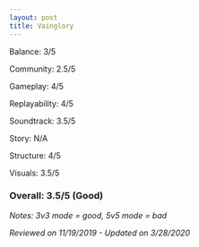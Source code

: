 ```yaml
---
layout: post
title: Vainglory
---
```


Balance: 3/5

Community: 2.5/5

Gameplay: 4/5

Replayability: 4/5

Soundtrack: 3.5/5

Story: N/A

Structure: 4/5

Visuals: 3.5/5

### Overall: 3.5/5 (Good)

*Notes: 3v3 mode = good, 5v5 mode = bad*

*Reviewed on 11/19/2019 - Updated on 3/28/2020*
